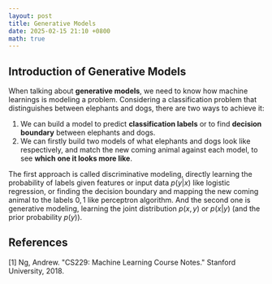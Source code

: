 ```yaml
---
layout: post
title: Generative Models
date: 2025-02-15 21:10 +0800
math: true
---
```



## Introduction of Generative Models

When talking about **generative models**, we need to know how machine learnings is modeling a problem. Considering a classification problem that distinguishes between elephants and dogs, there are two ways to achieve it:

1. We can build a model to predict **classification labels** or to find **decision boundary** between elephants and dogs.
2. We can firstly build two models of what elephants and dogs look like respectively, and match the new coming animal against each model, to see **which one it looks more like**.

The first approach is called discriminative modeling, directly learning the probability of labels given features or input data $p(y|x)$ like logistic regression, or finding the decision boundary and mapping the new coming animal to the labels ${0, 1}$ like perceptron algorithm. And the second one is generative modeling, learning the joint distribution $p(x,y)$ or $p(x|y)$ (and the prior probability $p(y)$).  







## References

[1] Ng, Andrew. "CS229: Machine Learning Course Notes." Stanford University, 2018.



